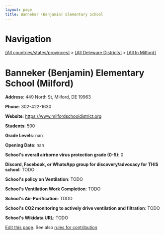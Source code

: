 ```yaml
---
layout: page
title: Banneker (Benjamin) Elementary School
---
```

# Navigation

[[All countries/states/provinces]](../../..) > [[All Deleware Districts]](../..) > [[All In Milford]](..)

# Banneker (Benjamin) Elementary School (Milford)

**Address**: 449 North St, Milford, DE 19963

**Phone**: 302-422-1630

**Website**: <https://www.milfordschooldistrict.org>

**Students**: 500

**Grade Levels**: nan

**Opening Date**: nan

**School's overall airborne virus protection grade (0-5)**: 0

**Discord, Facebook, or WhatsApp group for discovery/advocacy for THIS school**: TODO

**School's policy on Ventilation**: TODO

**School's Ventilation Work Completion**: TODO

**School's Air-Purification**: TODO

**School's CO2 monitoring to actively drive ventilation and filtration**: TODO

**School's Wikidata URL**: TODO


[Edit this page](https://github.com/ventilate-schools/DE/edit/main/./Milford/Banneker_(Benjamin)_Elementary_School.md). See also [rules for contribution](../../../contribution-rules/)